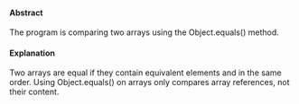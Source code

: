 #### Abstract
The program is comparing two arrays using the Object.equals() method.

#### Explanation
Two arrays are equal if they contain equivalent elements and in the same order. Using Object.equals() on arrays only compares array references, not their content.
